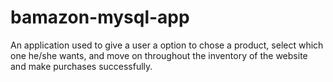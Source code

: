 # bamazon-mysql-app
An application used to give a user a option to chose a product, select which one he/she wants, and move on throughout the inventory of the website and make purchases successfully. 
